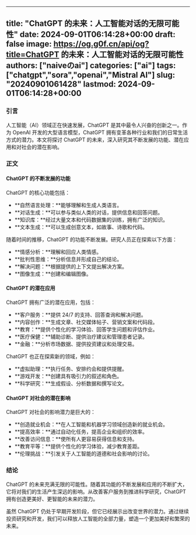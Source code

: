 
---
title: "ChatGPT 的未来：人工智能对话的无限可能性"
date: 2024-09-01T06:14:28+00:00
draft: false
image: https://og.g0f.cn/api/og?title=ChatGPT 的未来：人工智能对话的无限可能性
authors: ["naiveのai"]
categories: ["ai"]
tags: ["chatgpt","sora","openai","Mistral AI"]
slug: "20240901061428"
lastmod: 2024-09-01T06:14:28+00:00
---
### 引言

人工智能（AI）领域正在快速发展，ChatGPT 是其中最令人兴奋的创新之一。作为 OpenAI 开发的大型语言模型，ChatGPT 拥有变革各种行业和我们的日常生活方式的潜力。本文将探讨 ChatGPT 的未来，深入研究其不断发展的功能、潜在应用和对社会的潜在影响。

### 正文

#### ChatGPT 的不断发展的功能

ChatGPT 的核心功能包括：

- **自然语言处理：**能够理解和生成人类语言。
- **对话生成：**可以参与类似人类的对话，提供信息和回答问题。
- **知识库：**经过大量文本和代码数据集的训练，拥有广泛的知识。
- **文本生成：**可以生成创意文本，如故事、诗歌和代码。

随着时间的推移，ChatGPT 的功能不断发展。研究人员正在探索以下方面：

- **情感分析：**理解和回应人类情感。
- **批判性思维：**分析信息并形成自己的结论。
- **解决问题：**根据提供的上下文提出解决方案。
- **图像生成：**创建和编辑图像。

#### ChatGPT 的潜在应用

ChatGPT 拥有广泛的潜在应用，包括：

- **客户服务：**提供 24/7 的支持、回答查询和解决问题。
- **内容创作：**生成文章、社交媒体帖子、营销文案和代码段。
- **教育：**提供个性化的学习体验、回答学生问题和评估作业。
- **医疗保健：**辅助诊断、提供治疗建议和管理患者记录。
- **金融：**分析市场数据、提供投资建议和处理交易。

ChatGPT 也正在探索新的领域，例如：

- **虚拟助理：**执行任务、安排约会和提供提醒。
- **游戏开发：**创建具有吸引力的叙述和角色。
- **科学研究：**生成假设、分析数据和撰写论文。

#### ChatGPT 对社会的潜在影响

ChatGPT 对社会的影响潜力是巨大的：

- **创造就业机会：**在人工智能和机器学习领域创造新的就业机会。
- **提高效率：**通过自动化任务，提高企业和组织的效率。
- **改善访问信息：**使所有人更容易获得信息和支持。
- **教育平等：**提供个性化的学习体验，减少教育差距。
- **伦理挑战：**引发关于人工智能的道德和社会影响的讨论。

### 结论

ChatGPT 的未来充满无限的可能性。随着其功能的不断发展和应用的不断扩大，它将对我们的生活产生深远的影响。从改善客户服务到推进科学研究，ChatGPT 拥有创造更美好、更智能的未来的潜力。

虽然 ChatGPT 仍处于早期开发阶段，但它已经展示出改变世界的潜力。通过继续投资研究和开发，我们可以释放人工智能的全部力量，塑造一个更加美好和繁荣的未来。